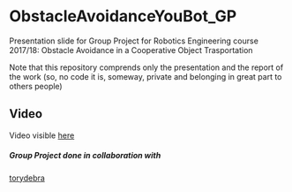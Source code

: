 # ObstacleAvoidanceYouBot_GP
Presentation slide for Group Project for Robotics Engineering course 2017/18: Obstacle Avoidance in a Cooperative Object Trasportation

Note that this repository comprends only the presentation and the report of the work (so, no code it is, someway, private and belonging in great part to others people)

## Video
Video visible [here](https://streamable.com/dyxd8)

##### Group Project done in collaboration with
[torydebra](https://github.com/torydebra)
